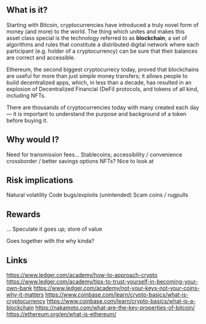 ## What is it?

Starting with Bitcoin, cryptocurrencies have introduced a truly novel form of money (and more) to the world. The thing which unites and makes this asset class special is the technology referred to as **blockchain**; a set of algorithms and rules that constitute a distributed digital network where each participant (e.g. holder of a cryptocurrency) can be sure that their balances are correct and accessible.

Ethereum, the second biggest cryptocurrecy today, proved that blockchains are useful for more than just simple money transfers; it allows people to build decentralized apps, which, in less than a decade, has resulted in an explosion of Decentralized Financial (DeFi) protocols, and tokens of all kind, including NFTs.

There are thousands of cryptocurrencies today with many created each day — it is important to understand the purpose and background of a token before buying it.

## Why would I?

Need for transmission fees…
Stablecoins; accessibility / convenience crossborder / better savings options
NFTs? Nice to look at

## Risk implications

Natural volatility
Code bugs/exploits (unintended)
Scam coins / rugpulls

## Rewards

...
Speculate it goes up; store of value

Goes together with the why kinda?

## Links
https://www.ledger.com/academy/how-to-approach-crypto
https://www.ledger.com/academy/tips-to-trust-yourself-in-becoming-your-own-bank
https://www.ledger.com/academy/not-your-keys-not-your-coins-why-it-matters
https://www.coinbase.com/learn/crypto-basics/what-is-cryptocurrency
https://www.coinbase.com/learn/crypto-basics/what-is-a-blockchain
https://nakamoto.com/what-are-the-key-properties-of-bitcoin/
https://ethereum.org/en/what-is-ethereum/